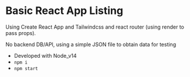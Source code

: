 # Basic React App Listing

Using Create React App and Tailwindcss and react router (using render to pass props).

No backend DB/API, using a simple JSON file to obtain data for testing

- Developed with Node_v14
- `npm i`
- `npm start`
